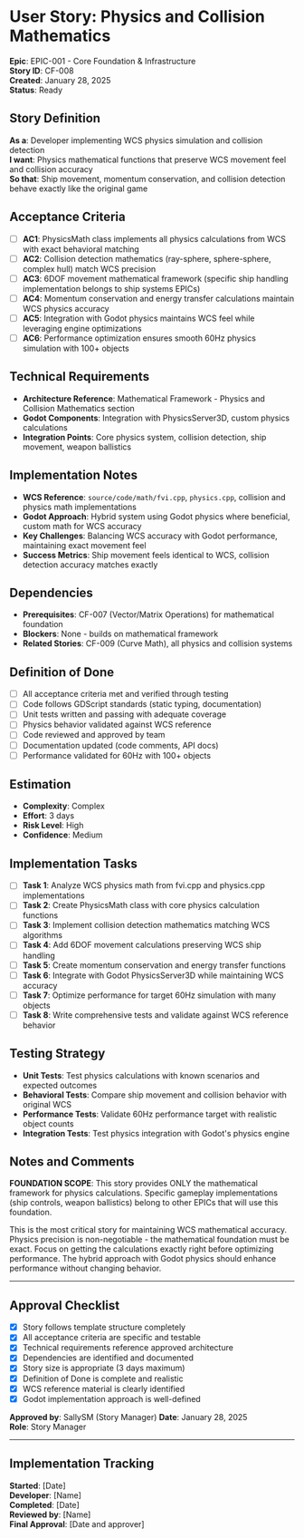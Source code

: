 # User Story: Physics and Collision Mathematics

**Epic**: EPIC-001 - Core Foundation & Infrastructure  
**Story ID**: CF-008  
**Created**: January 28, 2025  
**Status**: Ready

## Story Definition
**As a**: Developer implementing WCS physics simulation and collision detection  
**I want**: Physics mathematical functions that preserve WCS movement feel and collision accuracy  
**So that**: Ship movement, momentum conservation, and collision detection behave exactly like the original game

## Acceptance Criteria
- [ ] **AC1**: PhysicsMath class implements all physics calculations from WCS with exact behavioral matching
- [ ] **AC2**: Collision detection mathematics (ray-sphere, sphere-sphere, complex hull) match WCS precision
- [ ] **AC3**: 6DOF movement mathematical framework (specific ship handling implementation belongs to ship systems EPICs)
- [ ] **AC4**: Momentum conservation and energy transfer calculations maintain WCS physics accuracy
- [ ] **AC5**: Integration with Godot physics maintains WCS feel while leveraging engine optimizations
- [ ] **AC6**: Performance optimization ensures smooth 60Hz physics simulation with 100+ objects

## Technical Requirements
- **Architecture Reference**: Mathematical Framework - Physics and Collision Mathematics section
- **Godot Components**: Integration with PhysicsServer3D, custom physics calculations
- **Integration Points**: Core physics system, collision detection, ship movement, weapon ballistics

## Implementation Notes
- **WCS Reference**: `source/code/math/fvi.cpp`, `physics.cpp`, collision and physics math implementations
- **Godot Approach**: Hybrid system using Godot physics where beneficial, custom math for WCS accuracy
- **Key Challenges**: Balancing WCS accuracy with Godot performance, maintaining exact movement feel
- **Success Metrics**: Ship movement feels identical to WCS, collision detection accuracy matches exactly

## Dependencies
- **Prerequisites**: CF-007 (Vector/Matrix Operations) for mathematical foundation
- **Blockers**: None - builds on mathematical framework
- **Related Stories**: CF-009 (Curve Math), all physics and collision systems

## Definition of Done
- [ ] All acceptance criteria met and verified through testing
- [ ] Code follows GDScript standards (static typing, documentation)
- [ ] Unit tests written and passing with adequate coverage
- [ ] Physics behavior validated against WCS reference
- [ ] Code reviewed and approved by team
- [ ] Documentation updated (code comments, API docs)
- [ ] Performance validated for 60Hz with 100+ objects

## Estimation
- **Complexity**: Complex
- **Effort**: 3 days
- **Risk Level**: High
- **Confidence**: Medium

## Implementation Tasks
- [ ] **Task 1**: Analyze WCS physics math from fvi.cpp and physics.cpp implementations
- [ ] **Task 2**: Create PhysicsMath class with core physics calculation functions
- [ ] **Task 3**: Implement collision detection mathematics matching WCS algorithms
- [ ] **Task 4**: Add 6DOF movement calculations preserving WCS ship handling
- [ ] **Task 5**: Create momentum conservation and energy transfer functions
- [ ] **Task 6**: Integrate with Godot PhysicsServer3D while maintaining WCS accuracy
- [ ] **Task 7**: Optimize performance for target 60Hz simulation with many objects
- [ ] **Task 8**: Write comprehensive tests and validate against WCS reference behavior

## Testing Strategy
- **Unit Tests**: Test physics calculations with known scenarios and expected outcomes
- **Behavioral Tests**: Compare ship movement and collision behavior with original WCS
- **Performance Tests**: Validate 60Hz performance target with realistic object counts
- **Integration Tests**: Test physics integration with Godot's physics engine

## Notes and Comments
**FOUNDATION SCOPE**: This story provides ONLY the mathematical framework for physics calculations. Specific gameplay implementations (ship controls, weapon ballistics) belong to other EPICs that will use this foundation.

This is the most critical story for maintaining WCS mathematical accuracy. Physics precision is non-negotiable - the mathematical foundation must be exact. Focus on getting the calculations exactly right before optimizing performance. The hybrid approach with Godot physics should enhance performance without changing behavior.

---

## Approval Checklist
- [x] Story follows template structure completely
- [x] All acceptance criteria are specific and testable
- [x] Technical requirements reference approved architecture
- [x] Dependencies are identified and documented
- [x] Story size is appropriate (3 days maximum)
- [x] Definition of Done is complete and realistic
- [x] WCS reference material is clearly identified
- [x] Godot implementation approach is well-defined

**Approved by**: SallySM (Story Manager) **Date**: January 28, 2025  
**Role**: Story Manager

---

## Implementation Tracking
**Started**: [Date]  
**Developer**: [Name]  
**Completed**: [Date]  
**Reviewed by**: [Name]  
**Final Approval**: [Date and approver]